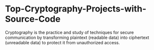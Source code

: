 # Top-Cryptography-Projects-with-Source-Code
Cryptography is the practice and study of techniques for secure communication by transforming plaintext (readable data) into ciphertext (unreadable data) to protect it from unauthorized access.
